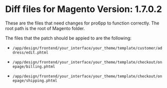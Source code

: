 # Diff files for Magento Version: 1.7.0.2

These are the files that need changes for pro6pp to function correctly.
The root path is the root of Magento folder.

The files that the patch should be appied to are the following:

* `/app/design/frontend/your_interface/your_theme/template/customer/address/edit.phtml`

* `/app/design/frontend/your_interface/your_theme/template/checkout/onepage/billing.phtml`

* `/app/design/frontend/your_interface/your_theme/template/checkout/onepage/shipping.phtml`
